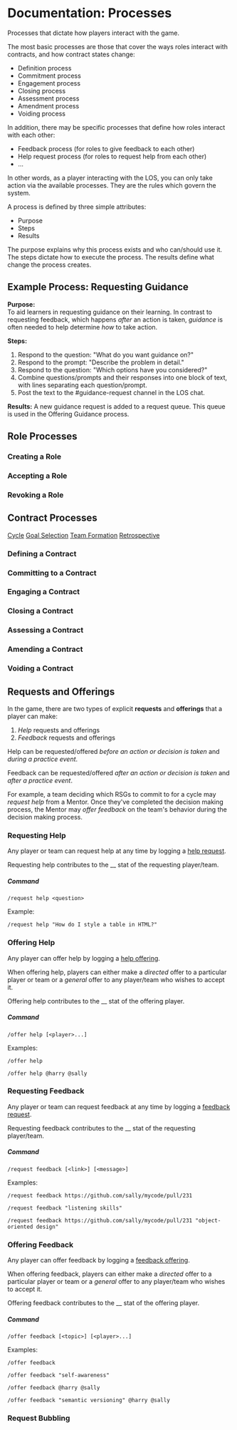 # Documentation: Processes

Processes that dictate how players interact with the game.

The most basic processes are those that cover the ways roles interact with contracts, and how contract states change:

- Definition process
- Commitment process
- Engagement process
- Closing process
- Assessment process
- Amendment process
- Voiding process

In addition, there may be specific processes that define how roles interact with each other:

- Feedback process (for roles to give feedback to each other)
- Help request process (for roles to request help from each other)
- ...

In other words, as a player interacting with the LOS, you can only take action via the available processes. They are the rules which govern the system.

A process is defined by three simple attributes:

- Purpose
- Steps
- Results

The purpose explains why this process exists and who can/should use it.
The steps dictate how to execute the process.
The results define what change the process creates.

## Example Process: Requesting Guidance

**Purpose:**<br>
To aid learners in requesting guidance on their learning. In contrast to requesting feedback, which happens _after_ an action is taken, _guidance_ is often needed to help determine _how_ to take action.

**Steps:**<br>
1. Respond to the question: "What do you want guidance on?"
1. Respond to the prompt: "Describe the problem in detail."
1. Respond to the question: "Which options have you considered?"
1. Combine questions/prompts and their responses into one block of text, with lines separating each question/prompt.
1. Post the text to the #guidance-request channel in the LOS chat.

**Results:**
A new guidance request is added to a request queue. This queue is used in the Offering Guidance process.

## Role Processes

### Creating a Role
<!-- TODO: define process -->

### Accepting a Role
<!-- TODO: define process -->

### Revoking a Role
<!-- TODO: define process -->


## Contract Processes

[Cycle](cycle.md)
[Goal Selection](goal-selection.md)
[Team Formation](team-formation.md)
[Retrospective](retro.md)

### Defining a Contract
<!-- TODO: define process -->

### Committing to a Contract
<!-- TODO: define process -->

### Engaging a Contract
<!-- TODO: define process -->

### Closing a Contract
<!-- TODO: define process -->

### Assessing a Contract
<!-- TODO: define process -->

### Amending a Contract
<!-- TODO: define process -->

### Voiding a Contract
<!-- TODO: define process -->


## Requests and Offerings

In the game, there are two types of explicit **requests** and **offerings** that a player can make:

1. _Help_ requests and offerings
1. _Feedback_ requests and offerings

Help can be requested/offered _before an action or decision is taken_ and _during a practice event_.

Feedback can be requested/offered _after an action or decision is taken_ and _after a practice event_.

For example, a team deciding which RSGs to commit to for a cycle may _request help_ from a Mentor. Once they've completed the decision making process, the Mentor may _offer feedback_ on the team's behavior during the decision making process.

### Requesting Help
Any player or team can request help at any time by logging a [help request](./game-objects.md#help-request).

Requesting help contributes to the __ stat of the requesting player/team.

<!-- TODO: determine stats gained for requesting help; players should be incentivized to both request and respond to help requests -->

##### Command

```
/request help <question>
```

Example:

```
/request help "How do I style a table in HTML?"
```

### Offering Help
Any player can offer help by logging a [help offering](./game-objects.md#help-offering).

When offering help, players can either make a _directed_ offer to a particular player or team or a _general_ offer to any player/team who wishes to accept it.

Offering help contributes to the __ stat of the offering player.

<!-- TODO: determine stats gained for offering help; players should be incentivized to offer help -->

##### Command

```
/offer help [<player>...]
```

Examples:

```
/offer help
```

```
/offer help @harry @sally
```

### Requesting Feedback
Any player or team can request feedback at any time by logging a [feedback request](./game-objects.md#feedback-request).

Requesting feedback contributes to the __ stat of the requesting player/team.

<!-- TODO: determine stats gained for requesting feedback; players should be incentivized to both request and respond to feedback requests -->

##### Command

```
/request feedback [<link>] [<message>]
```

Examples:

```
/request feedback https://github.com/sally/mycode/pull/231
```

```
/request feedback "listening skills"
```

```
/request feedback https://github.com/sally/mycode/pull/231 "object-oriented design"
```

### Offering Feedback
Any player can offer feedback by logging a [feedback offering](./game-objects.md#feedback-offering).

When offering feedback, players can either make a _directed_ offer to a particular player or team or a _general_ offer to any player/team who wishes to accept it.

Offering feedback contributes to the __ stat of the offering player.

<!-- TODO: determine stats gained for offering feedback; players should be incentivized to offer feedback -->

##### Command

```
/offer feedback [<topic>] [<player>...]
```

Examples:

```
/offer feedback
```

```
/offer feedback "self-awareness"
```

```
/offer feedback @harry @sally
```

```
/offer feedback "semantic versioning" @harry @sally
```

### Request Bubbling
<!-- TODO: define process -->
